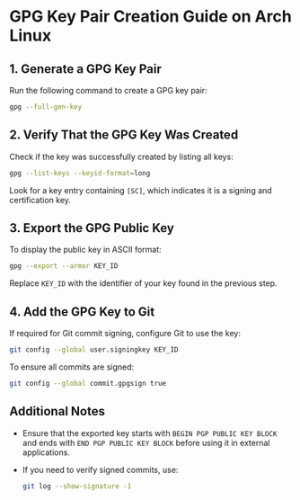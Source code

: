 # GPG Key Pair Creation Guide on Arch Linux

## 1. Generate a GPG Key Pair

Run the following command to create a GPG key pair:

```sh
gpg --full-gen-key
```

## 2. Verify That the GPG Key Was Created

Check if the key was successfully created by listing all keys:

```sh
gpg --list-keys --keyid-format=long
```

Look for a key entry containing `[SC]`, which indicates it is a signing and certification key.

## 3. Export the GPG Public Key

To display the public key in ASCII format:

```sh
gpg --export --armor KEY_ID
```

Replace `KEY_ID` with the identifier of your key found in the previous step.

## 4. Add the GPG Key to Git

If required for Git commit signing, configure Git to use the key:

```sh
git config --global user.signingkey KEY_ID
```

To ensure all commits are signed:

```sh
git config --global commit.gpgsign true
```

## Additional Notes

- Ensure that the exported key starts with `BEGIN PGP PUBLIC KEY BLOCK` and ends with `END PGP PUBLIC KEY BLOCK` before
  using it in external applications.

- If you need to verify signed commits, use:

  ```sh
  git log --show-signature -1
  ```
